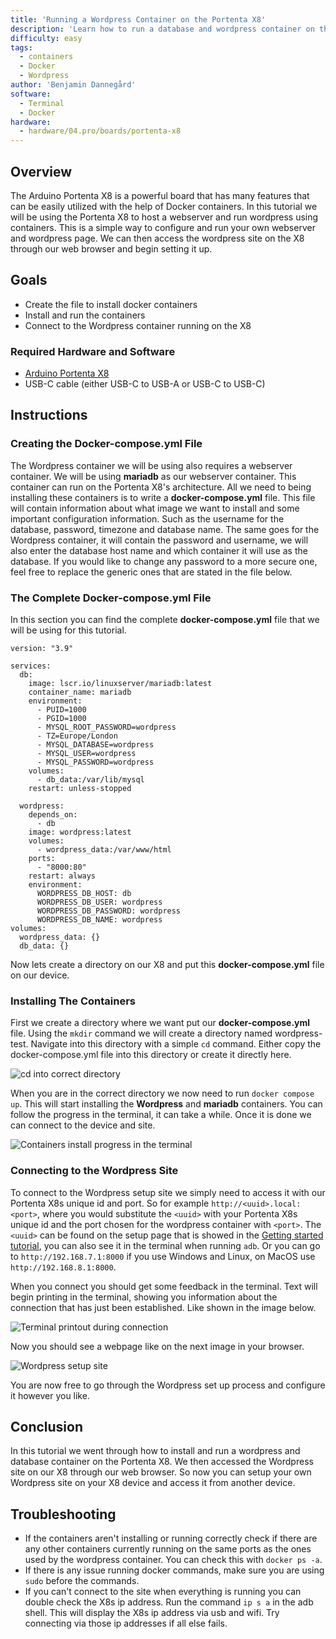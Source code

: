 ```yaml
---
title: 'Running a Wordpress Container on the Portenta X8'
description: 'Learn how to run a database and wordpress container on the Portenta X8'
difficulty: easy
tags:
  - containers
  - Docker
  - Wordpress
author: 'Benjamin Dannegård'
software:
  - Terminal
  - Docker
hardware:
  - hardware/04.pro/boards/portenta-x8
---
```


## Overview

The Arduino Portenta X8 is a powerful board that has many features that can be easily utilized with the help of Docker containers. In this tutorial we will be using the Portenta X8 to host a webserver and run wordpress using containers. This is a simple way to configure and run your own webserver and wordpress page. We can then access the wordpress site on the X8 through our web browser and begin setting it up.

## Goals

- Create the file to install docker containers
- Install and run the containers
- Connect to the Wordpress container running on the X8

### Required Hardware and Software

- [Arduino Portenta X8](https://store.arduino.cc/products/portenta-x8)
- USB-C cable (either USB-C to USB-A or USB-C to USB-C)

## Instructions

### Creating the Docker-compose.yml File

The Wordpress container we will be using also requires a webserver container. We will be using **mariadb** as our webserver container. This container can run on the Portenta X8's architecture. All we need to being installing these containers is to write a **docker-compose.yml** file. This file will contain information about what image we want to install and some important configuration information. Such as the username for the database, password, timezone and database name. The same goes for the Wordpress container, it will contain the password and username, we will also enter the database host name and which container it will use as the database. If you would like to change any password to a more secure one, feel free to replace the generic ones that are stated in the file below.


### The Complete Docker-compose.yml File

In this section you can find the complete **docker-compose.yml** file that we will be using for this tutorial.

```
version: "3.9"
    
services:
  db:
    image: lscr.io/linuxserver/mariadb:latest
    container_name: mariadb
    environment:
      - PUID=1000
      - PGID=1000
      - MYSQL_ROOT_PASSWORD=wordpress
      - TZ=Europe/London
      - MYSQL_DATABASE=wordpress
      - MYSQL_USER=wordpress
      - MYSQL_PASSWORD=wordpress
    volumes:
      - db_data:/var/lib/mysql
    restart: unless-stopped
    
  wordpress:
    depends_on:
      - db
    image: wordpress:latest
    volumes:
      - wordpress_data:/var/www/html
    ports:
      - "8000:80"
    restart: always
    environment:
      WORDPRESS_DB_HOST: db
      WORDPRESS_DB_USER: wordpress
      WORDPRESS_DB_PASSWORD: wordpress
      WORDPRESS_DB_NAME: wordpress
volumes:
  wordpress_data: {}
  db_data: {}
```

Now lets create a directory on our X8 and put this **docker-compose.yml** file on our device.

### Installing The Containers

First we create a directory where we want put our **docker-compose.yml** file. Using the `mkdir` command we will create a directory named wordpress-test. Navigate into this directory with a simple `cd` command. Either copy the docker-compose.yml file into this directory or create it directly here.

![cd into correct directory](assets/webserver-mkdir.png)

When you are in the correct directory we now need to run `docker compose up`. This will start installing the **Wordpress** and **mariadb** containers. You can follow the progress in the terminal, it can take a while. Once it is done we can connect to the device and site.

![Containers install progress in the terminal](assets/webserver-container-install.png)

### Connecting to the Wordpress Site

To connect to the Wordpress setup site we simply need to access it with our Portenta X8s unique id and port. So for example `http://<uuid>.local:<port>`, where you would substitute the `<uuid>` with your Portenta X8s unique id and the port chosen for the wordpress container with `<port>`. The `<uuid>` can be found on the setup page that is showed in the [Getting started tutorial](https://docs.arduino.cc/tutorials/portenta-x8/out-of-the-box), you can also see it in the terminal when running `adb`. Or you can go to `http://192.168.7.1:8000` if you use Windows and Linux, on MacOS use `http://192.168.8.1:8000`.

When you connect you should get some feedback in the terminal. Text will begin printing in the terminal, showing you information about the connection that has just been established. Like shown in the image below.

![Terminal printout during connection](assets/webserver-connect-terminal.png)

Now you should see a webpage like on the next image in your browser.

![Wordpress setup site](assets/webserver-wordpress-site.png)

You are now free to go through the Wordpress set up process and configure it however you like.

## Conclusion

In this tutorial we went through how to install and run a wordpress and database container on the Portenta X8. We then accessed the Wordpress site on our X8 through our web browser. So now you can setup your own Wordpress site on your X8 device and access it from another device.


## Troubleshooting

- If the containers aren't installing or running correctly check if there are any other containers currently running on the same ports as the ones used by the wordpress container. You can check this with ``docker ps -a``.
- If there is any issue running docker commands, make sure you are using ``sudo`` before the commands.
- If you can't connect to the site when everything is running you can double check the X8s ip address. Run the command `ip s a` in the adb shell. This will display the X8s ip address via usb and wifi. Try connecting via those ip addresses if all else fails.